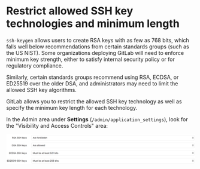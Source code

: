 # Restrict allowed SSH key technologies and minimum length

`ssh-keygen` allows users to create RSA keys with as few as 768 bits, which
falls well below recommendations from certain standards groups (such as the US
NIST). Some organizations deploying GitLab will need to enforce minimum key
strength, either to satisfy internal security policy or for regulatory
compliance.

Similarly, certain standards groups recommend using RSA, ECDSA, or ED25519 over
the older DSA, and administrators may need to limit the allowed SSH key
algorithms.

GitLab allows you to restrict the allowed SSH key technology as well as specify
the minimum key length for each technology.

In the Admin area under **Settings** (`/admin/application_settings`), look for
the "Visibility and Access Controls" area:

![SSH keys restriction admin settings](img/ssh_keys_restrictions_settings.png)
